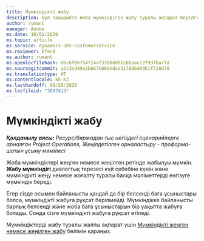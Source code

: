 ```yaml
---
title: Мүмкіндікті жабу
description: Бұл тақырыпта жоба мүмкіндігін жабу туралы ақпарат берілген.
author: rumant
manager: Annbe
ms.date: 10/01/2020
ms.topic: article
ms.service: dynamics-365-customerservice
ms.reviewer: kfend
ms.author: rumant
ms.openlocfilehash: 06c6f06754714af3260ddb1c86aacc2f937ba77d
ms.sourcegitcommit: a2c3cd49a3b667b8b5edaa31788b4b9b1f728d78
ms.translationtype: HT
ms.contentlocale: kk-KZ
ms.lasthandoff: 09/28/2020
ms.locfileid: "3897413"
---
```

# <a name="close-an-opportunity"></a>Мүмкіндікті жабу

_**Қолданылу аясы:** Ресурс/биржадан тыс негіздегі сценарийлерге арналған Project Operations, Жеңілдетілген орналастыру - проформа-шотын ұсыну мәмілесі_

Жоба мүмкіндіктері жеңген немесе жеңілген ретінде жабылуы мүмкін. **Жабу мүмкіндігі** диалогтық терезесі күй себебіне күнін және мүмкіндікті жеңу немесе жоғалту туралы басқа мәліметтерді енгізуге мүмкіндік береді.

Егер сізде осымен байланысты қандай да бір белсенді баға ұсыныстары болса, мүмкіндікті жабуға рұқсат берілмейді. Мүмкіндікке байланысты барлық белсенді және жоба баға ұсыныстарын бір уақытта жабуға болады. Сонда сізге мүмкіндікті жабуға рұқсат етіледі.

Мүмкіндіктерді жабу туралы жалпы ақпарат үшін [Мүмкіндікті жеңген немесе жеңілген жабу](https://docs.microsoft.com/dynamics365/sales-enterprise/close-opportunity-won-lost-sales) бөлімін қараңыз.
